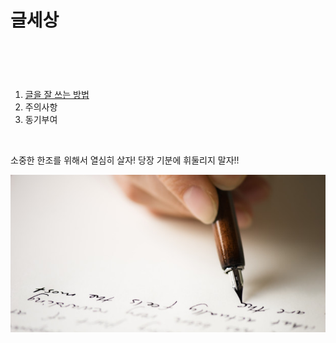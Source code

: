 <html>
  <body>
    <h1><strong>글세상</strong></h1>
<p style= "margin-top: 90px;">
<ol>
   <li><a href="doggy file.html">글을 잘 쓰는 방법</a></li>
   <li>주의사항</li>
   <li>동기부여</li>
</ol>
   <br>
   <p>소중한 한조를 위해서 열심히 살자! 당장 기분에 휘둘리지 말자!!</p>
<img src="writing.jpeg">
</body>
</html>

